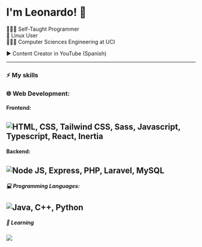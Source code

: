 # I'm Leonardo! 👋

🧑🏻‍💻 Self-Taught Programmer <br>
🐧 Linux User <br>
🧑🏻‍🏫 Computer Sciences Engineering at UCI<br>

▶️ Content Creator in YouTube (Spanish)


---
### ⚡ **My skills**

### 🌐 Web Development:
#### Frontend:

![HTML, CSS, Tailwind CSS, Sass, Javascript, Typescript, React, Inertia](https://skillicons.dev/icons?i=html,css,tailwind,sass,js,ts,react,inertia)
---
#### Backend:
![Node JS, Express, PHP, Laravel, MySQL](https://skillicons.dev/icons?i=nodejs,express,php,laravel,mysql)
---
##### 💻 Programming Languages:
![Java, C++, Python](https://skillicons.dev/icons?i=java,cpp,python)
---
##### 📖 Learning
![](https://skillicons.dev/icons?i=flutter,dart)
